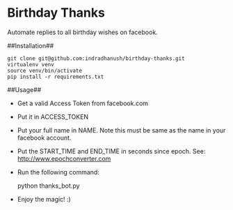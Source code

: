 Birthday Thanks
===============

Automate replies to all birthday wishes on facebook.

##Installation##

    git clone git@github.com:indradhanush/birthday-thanks.git
    virtualenv venv
    source venv/bin/activate
    pip install -r requirements.txt


##Usage##

* Get a valid Access Token from facebook.com
* Put it in ACCESS_TOKEN
* Put your full name in NAME. Note this must be same as the name in your facebook account.
* Put the START_TIME and END_TIME in seconds since epoch. See: http://www.epochconverter.com
* Run the following command:

    python thanks_bot.py
* Enjoy the magic! :)